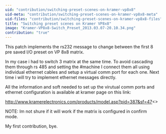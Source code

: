 ```yaml
---
uid: "contribution/switching-preset-scenes-on-kramer-vp8x8"
uid-meta: "contribution/switching-preset-scenes-on-kramer-vp8x8-meta"
uid-files: "contribution/switching-preset-scenes-on-kramer-vp8x8-files"
title: "Switching preset scenes on Kramer VP8x8"
image: "Kramer-VP8x8-Switch_Preset_2013.03.07-20.10.34.png"
contribution: "true"
---
```


This patch implements the rs232 message to change between the first 8 pre saved I/O preset on VP 8x8 matrix.

In my case i had to switch 3 matrix at the same time. To avoid cascading them through rs 485 and setting the #machine I connect them all using individual ethernet cables and setup a virtual comm port for each one. Next time i will try to implement ethernet messages directly.

All the information and soft needed to set up the virutual comm ports and ethernet configuration is available at kramer page on this link:

<http://www.kramerelectronics.com/products/model.asp?pid=387&sf=47><>

NOTE: Im not shure if it will work if the matrix is configured in confirm mode.

My first contribution, bye.